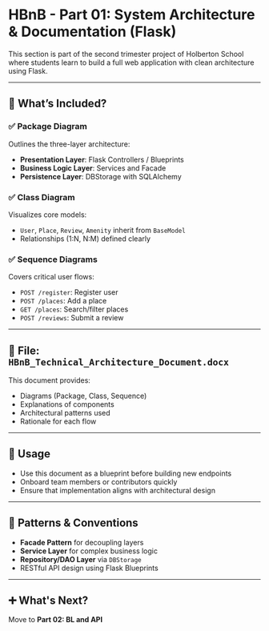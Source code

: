 
# HBnB - Part 01: System Architecture & Documentation (Flask)

This section is part of the second trimester project of Holberton School where students learn to build a full web application with clean architecture using Flask.

---

## 📘 What’s Included?

### ✅ Package Diagram
Outlines the three-layer architecture:
- **Presentation Layer**: Flask Controllers / Blueprints
- **Business Logic Layer**: Services and Facade
- **Persistence Layer**: DBStorage with SQLAlchemy

### ✅ Class Diagram
Visualizes core models:
- `User`, `Place`, `Review`, `Amenity` inherit from `BaseModel`
- Relationships (1:N, N:M) defined clearly

### ✅ Sequence Diagrams
Covers critical user flows:
- `POST /register`: Register user
- `POST /places`: Add a place
- `GET /places`: Search/filter places
- `POST /reviews`: Submit a review

---

## 📂 File: `HBnB_Technical_Architecture_Document.docx`

This document provides:
- Diagrams (Package, Class, Sequence)
- Explanations of components
- Architectural patterns used
- Rationale for each flow

---

## 📌 Usage

- Use this document as a blueprint before building new endpoints
- Onboard team members or contributors quickly
- Ensure that implementation aligns with architectural design

---

## 🧠 Patterns & Conventions

- **Facade Pattern** for decoupling layers
- **Service Layer** for complex business logic
- **Repository/DAO Layer** via `DBStorage`
- RESTful API design using Flask Blueprints

---

## ➕ What's Next?

Move to **Part 02: BL and API**
